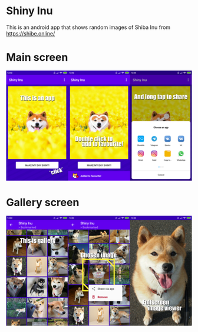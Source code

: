 # Shiny Inu

This is an android app that shows random images of Shiba Inu from <https://shibe.online/>

# Main screen

![Main screen](https://github.com/DanielPancake/shinyinu/raw/master/assets/preview.png)

# Gallery screen

![Gallery screen](https://github.com/DanielPancake/shinyinu/raw/master/assets/preview2.png)
